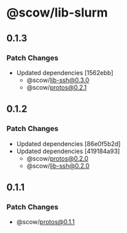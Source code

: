 # @scow/lib-slurm

## 0.1.3

### Patch Changes

- Updated dependencies [1562ebb]
  - @scow/lib-ssh@0.3.0
  - @scow/protos@0.2.1

## 0.1.2

### Patch Changes

- Updated dependencies [86e0f5b2d]
- Updated dependencies [419184a93]
  - @scow/protos@0.2.0
  - @scow/lib-ssh@0.2.0

## 0.1.1

### Patch Changes

- @scow/protos@0.1.1
